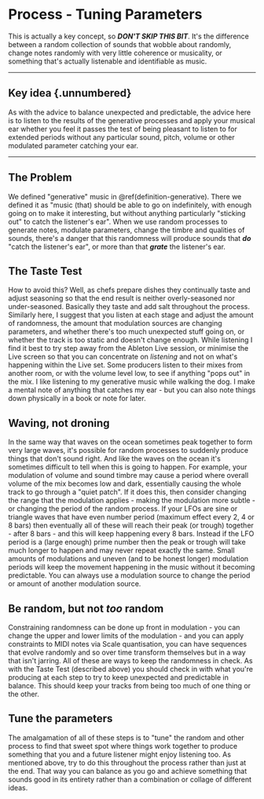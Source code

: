 # Process - Tuning Parameters

This is actually a key concept, so ***DON'T SKIP THIS BIT***. It's the difference between a random collection of sounds that wobble about randomly, change notes randomly with very little coherence or musicality, or something that's actually listenable and identifiable as music.

------------------------------------------------------------------------

## Key idea {.unnumbered}

As with the advice to balance unexpected and predictable, the advice here is to listen to the results of the generative processes and apply your musical ear whether you feel it passes the test of being pleasant to listen to for extended periods without any particular sound, pitch, volume or other modulated parameter catching your ear.

------------------------------------------------------------------------

## The Problem

We defined "generative" music in \@ref(definition-generative). There we defined it as "music (that) should be able to go on indefinitely, with enough going on to make it interesting, but without anything particularly "sticking out" to catch the listener's ear". When we use random processes to generate notes, modulate parameters, change the timbre and qualities of sounds, there's a danger that this randomness will produce sounds that ***do*** "catch the listener's ear", or more than that ***grate*** the listener's ear.

## The Taste Test

How to avoid this? Well, as chefs prepare dishes they continually taste and adjust seasoning so that the end result is neither overly-seasoned nor under-seasoned. Basically they taste and add salt throughout the process. Similarly here, I suggest that you listen at each stage and adjust the amount of randomness, the amount that modulation sources are changing parameters, and whether there's too much unexpected stuff going on, or whether the track is too static and doesn't change enough. While listening I find it best to try step away from the Ableton Live session, or minimise the Live screen so that you can concentrate on *listening* and not on what's happening within the Live set. Some producers listen to their mixes from another room, or with the volume level low, to see if anything "pops out" in the mix. I like listening to my generative music while walking the dog. I make a mental note of anything that catches my ear - but you can also note things down physically in a book or note for later.

## Waving, not droning

In the same way that waves on the ocean sometimes peak together to form very large waves, it's possible for random processes to suddenly produce things that don't sound right. And like the waves on the ocean it's sometimes difficult to tell when this is going to happen. For example, your modulation of volume and sound timbre may cause a period where overall volume of the mix becomes low and dark, essentially causing the whole track to go through a "quiet patch". If it does this, then consider changing the range that the modulation applies - making the modulation more subtle - or changing the period of the random process. If your LFOs are sine or triangle waves that have even number period (maximum effect every 2, 4 or 8 bars) then eventually all of these will reach their peak (or trough) together - after 8 bars - and this will keep happening every 8 bars. Instead if the LFO period is a (large enough) prime number then the peak or trough will take much longer to happen and may never repeat exactly the same. Small amounts of modulations and uneven (and to be honest longer) modulation periods will keep the movement happening in the music without it becoming predictable. You can always use a modulation source to change the period or amount of another modulation source.

## Be random, but not ***too*** random

Constraining randomness can be done up front in modulation - you can change the upper and lower limits of the modulation - and you can apply constraints to MIDI notes via Scale quantisation, you can have sequences that evolve randomly and so over time transform themselves but in a way that isn't jarring. All of these are ways to keep the randomness in check. As with the Taste Test (described above) you should check in with what you're producing at each step to try to keep unexpected and predictable in balance. This should keep your tracks from being too much of one thing or the other.

## Tune the parameters

The amalgamation of all of these steps is to "tune" the random and other process to find that sweet spot where things work together to produce something that you and a future listener might enjoy listening too. As mentioned above, try to do this throughout the process rather than just at the end. That way you can balance as you go and achieve something that sounds good in its entirety rather than a combination or collage of different ideas.
